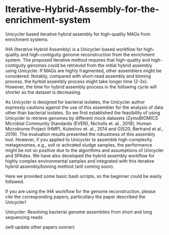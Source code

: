 # Iterative-Hybrid-Assembly-for-the-enrichment-system
Unicycler based iterative hybrid assembly for high-quality MAGs from enrichment systems

IHA (Iterative Hybrid Assembly) is a Unicycler-based workflow for high-quality and high-contiguity genome reconstruction from the enrichment system. The proposed Iterative method requires that high-quality and high-contiguity genomes could be retrieved from the initial hybrid assembly using Unicycler. If MAGs are highly fragmented, other assemblers might be considered. Notably, compared with short-read assembly and binning process, the hyrbid assembly process might take longer time (2-3x). However, the time for hybrid assembly process in the following cycle will shorter as the dataset is decreasing.

As Unicycler is designed for bacterial isolates, the Unicycler author expressly cautions against the use of this assembler for the analysis of data other than bacterial isolates. So we first established the feasibility of using Unicycler to retrieve genomes by different mock datasets (ZymoBIOMICS Microbial Community Standards (EVEN), Nicholls et. al., 2019), Human Microbiome Project (HMP), Kuleshov et. al., 2014 and GIS20, Bertrand et al., 2019). The evaluation results presented the robustness of this assembly tool. However, if you applied to Unicycler to assemble high-complexity metagenomes, e.g., soil or activated sludge samples, the performance might be not so positive due to the algorithms and assumptions of Unicycler and SPAdes. We have also developed the hybrid assembly workflow for highly complex environmental samples and integrated with this iterative hybrid assembly/binning method (will coming soon).

Here we provided some basic bash scripts, so the beginner could be easily followed.

If you are using the IHA workflow for the genome reconstruction, please cite the corresponding papers, particullary the paper described the Unicycler!

Unicycler: Resolving bacterial genome assemblies from short and long sequencing reads

(will update other papers sooner)
